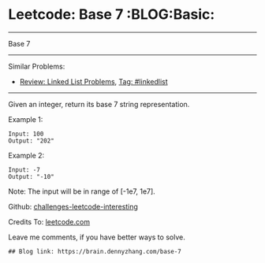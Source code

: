 # Leetcode: Base 7     :BLOG:Basic:


---

Base 7  

---

Similar Problems:  
-   [Review: Linked List Problems](https://brain.dennyzhang.com/review-linkedlist), [Tag: #linkedlist](https://brain.dennyzhang.com/tag/linkedlist)

---

Given an integer, return its base 7 string representation.  

Example 1:  

    Input: 100
    Output: "202"

Example 2:  

    Input: -7
    Output: "-10"

Note: The input will be in range of [-1e7, 1e7].  

Github: [challenges-leetcode-interesting](https://github.com/DennyZhang/challenges-leetcode-interesting/tree/master/base-7)  

Credits To: [leetcode.com](https://leetcode.com/problems/base-7/description/)  

Leave me comments, if you have better ways to solve.  

    ## Blog link: https://brain.dennyzhang.com/base-7